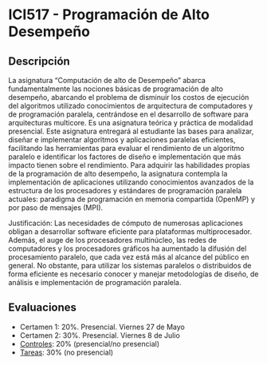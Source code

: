 # ICI517 - Programación de Alto Desempeño

## Descripción

La asignatura “Computación de alto de Desempeño” abarca fundamentalmente las nociones básicas de programación de alto desempeño, abarcando el problema de disminuir los costos de ejecución del algoritmos utilizado conocimientos de arquitectura de computadores y de programación paralela, centrándose en el desarrollo de software para arquitecturas multicore. Es una asignatura teórica y práctica de modalidad presencial. Este asignatura entregará al estudiante las bases para analizar, diseñar e implementar algoritmos y aplicaciones paralelas eficientes, facilitando las herramientas para evaluar el rendimiento de un algoritmo paralelo e identificar los factores de diseño e implementación que más impacto tienen sobre el rendimiento. Para adquirir las habilidades propias de la programación de alto desempeño, la asignatura contempla la implementación de aplicaciones utilizando conocimientos avanzados de la estructura de los procesadores y estándares de programación paralela actuales: paradigma de programación en memoria compartida (OpenMP) y por paso de mensajes (MPI).

Justificación:
Las necesidades de cómputo de numerosas aplicaciones obligan a desarrollar software eficiente para plataformas multiprocesador. Además, el auge de los procesadores multinúcleo, las redes de computadores y los procesadores gráficos ha aumentado la difusión del procesamiento paralelo, que cada vez está más al alcance del público en general. No obstante, para utilizar los sistemas paralelos o distribuidos de forma eficiente es necesario conocer y manejar metodologías de diseño, de análisis e implementación de programación paralela. 


## Evaluaciones

* Certamen 1: 20%. Presencial. Viernes 27 de Mayo
* Certamen 2: 30%. Presencial. Viernes 8 de Julio
* [Controles](https://github.com/g-courses/ICI517/tree/main/controles): 20% (presencial/no presencial)
* [Tareas](https://github.com/g-courses/ICI517/tree/main/tareas): 30% (no presencial)


